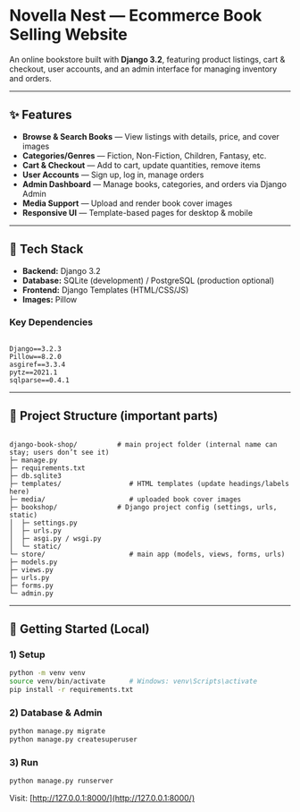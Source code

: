 # Novella Nest — Ecommerce Book Selling Website


An online bookstore built with **Django 3.2**, featuring product listings, cart & checkout, user accounts, and an admin interface for managing inventory and orders.  

---

## ✨ Features

- **Browse & Search Books** — View listings with details, price, and cover images  
- **Categories/Genres** — Fiction, Non-Fiction, Children, Fantasy, etc.  
- **Cart & Checkout** — Add to cart, update quantities, remove items  
- **User Accounts** — Sign up, log in, manage orders  
- **Admin Dashboard** — Manage books, categories, and orders via Django Admin  
- **Media Support** — Upload and render book cover images  
- **Responsive UI** — Template-based pages for desktop & mobile

---

## 🧱 Tech Stack

- **Backend:** Django 3.2  
- **Database:** SQLite (development) / PostgreSQL (production optional)  
- **Frontend:** Django Templates (HTML/CSS/JS)  
- **Images:** Pillow

### Key Dependencies
```

Django==3.2.3
Pillow==8.2.0
asgiref==3.3.4
pytz==2021.1
sqlparse==0.4.1

```

---

## 📂 Project Structure (important parts)

```

django-book-shop/          # main project folder (internal name can stay; users don’t see it)
├─ manage.py
├─ requirements.txt
├─ db.sqlite3
├─ templates/                 # HTML templates (update headings/labels here)
├─ media/                     # uploaded book cover images
├─ bookshop/               # Django project config (settings, urls, static)
│  ├─ settings.py
│  ├─ urls.py
│  ├─ asgi.py / wsgi.py
│  └─ static/
└─ store/                     # main app (models, views, forms, urls)
├─ models.py
├─ views.py
├─ urls.py
├─ forms.py
└─ admin.py

````
---

## 🚀 Getting Started (Local)

### 1) Setup
```bash
python -m venv venv
source venv/bin/activate      # Windows: venv\Scripts\activate
pip install -r requirements.txt
````

### 2) Database & Admin

```bash
python manage.py migrate
python manage.py createsuperuser
```

### 3) Run

```bash
python manage.py runserver
```

Visit: [http://127.0.0.1:8000/](http://127.0.0.1:8000/)


